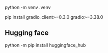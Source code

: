 python -m venv .venv

pip install gradio_client>=0.3.0 gradio>=3.38.0


## Hugging face

python -m pip install huggingface_hub